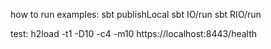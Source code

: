  how to run examples:
 sbt publishLocal
 sbt IO/run
 sbt RIO/run


test: h2load -t1 -D10 -c4 -m10 https://localhost:8443/health
